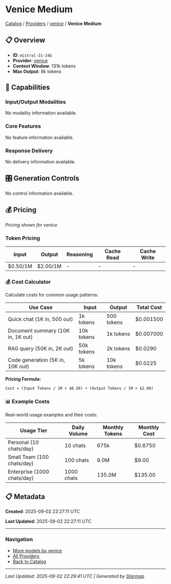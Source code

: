 # Venice Medium
  
[Catalog](../../../..) / [Providers](../../..) / [venice](../..) / **Venice Medium**


## 📋 Overview
  
- **ID**: `mistral-31-24b`
- **Provider**: [venice](../)
- **Context Window**: 131k tokens
- **Max Output**: 8k tokens
  
## 🎯 Capabilities
  
### Input/Output Modalities
  
No modality information available.
  
### Core Features
  
No feature information available.
  
### Response Delivery
  
No delivery information available.
  
## 🎛️ Generation Controls
  
No control information available.
  
## 💰 Pricing
  
*Pricing shown for venice*
  
  
### Token Pricing
  
| Input | Output | Reasoning | Cache Read | Cache Write |
|---------|---------|---------|---------|---------|
| $0.50/1M | $2.00/1M | - | - | - |

  
### 💰 Cost Calculator
  
Calculate costs for common usage patterns:
  
  
| Use Case | Input | Output | Total Cost |
|---------|---------|---------|---------|
| Quick chat (1K in, 500 out) | 1k tokens | 500 tokens | $0.001500 |
| Document summary (10K in, 1K out) | 10k tokens | 1k tokens | $0.007000 |
| RAG query (50K in, 2K out) | 50k tokens | 2k tokens | $0.0290 |
| Code generation (5K in, 10K out) | 5k tokens | 10k tokens | $0.0225 |

  
**Pricing Formula:**
  
```
Cost = (Input Tokens / 1M × $0.50) + (Output Tokens / 1M × $2.00)
```
  
### 📊 Example Costs
  
Real-world usage examples and their costs:
  
  
| Usage Tier | Daily Volume | Monthly Tokens | Monthly Cost |
|---------|---------|---------|---------|
| Personal (10 chats/day) | 10 chats | 675k | $0.6750 |
| Small Team (100 chats/day) | 100 chats | 9.0M | $9.00 |
| Enterprise (1000 chats/day) | 1000 chats | 135.0M | $135.00 |

  
## 📋 Metadata
  
**Created**: 2025-09-02 22:27:11 UTC
  
**Last Updated**: 2025-09-02 22:27:11 UTC
  
  
---
  
  
### Navigation

- [More models by venice](../)
- [All Providers](../../../../providers)
- [Back to Catalog](../../../..)


---
_Last Updated: 2025-09-02 22:29:41 UTC | Generated by [Starmap](https://github.com/agentstation/starmap)_
